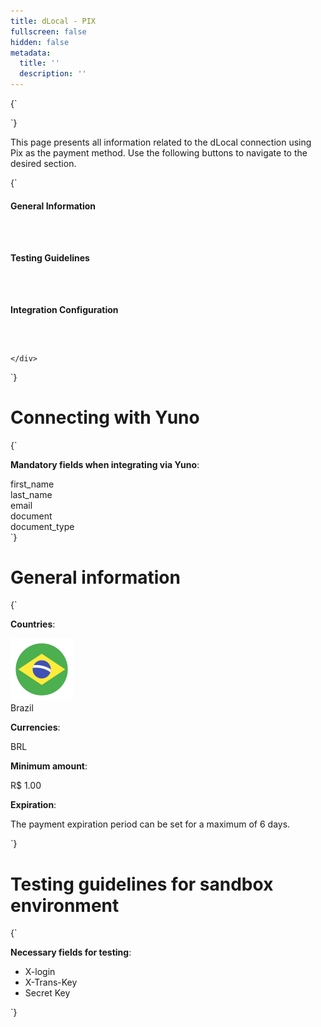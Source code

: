 ```yaml
---
title: dLocal - PIX
fullscreen: false
hidden: false
metadata:
  title: ''
  description: ''
---
```

<HTMLBlock>{`
<style>
  #content {
    margin: 30px 0;
  }
  #content-head {
  	border-bottom: 1px solid var(--color-border-default);
  	padding-bottom: 30px;
  }
  #content-container {
      max-width: 800px !important;
  }
  .markdown-body {
    padding-top: 15px;
  }
</style>
`}</HTMLBlock>

This page presents all information related to the dLocal connection using Pix as the payment method. Use the following buttons to navigate to the desired section.

<HTMLBlock>{`
<body>
  <section class="starting_cards">
    <div class="methods_cards_shelf">
      <a class="item" onclick="window.location='dlocal-pix#general-information';">
        <div class="content">
          <h4>General Information</h4>
          <svg class="arrow" xmlns="http://www.w3.org/2000/svg" width="25" height="25" viewBox="0 0 32 32" fill="none">
            <path d="M24.75 8V21C24.75 21.1989 24.671 21.3897 24.5303 21.5303C24.3896 21.671 24.1989 21.75 24 21.75C23.8011 21.75 23.6103 21.671 23.4696 21.5303C23.329 21.3897 23.25 21.1989 23.25 21V9.81L8.52997 24.53C8.38779 24.6625 8.19975 24.7346 8.00545 24.7312C7.81115 24.7277 7.62576 24.649 7.48835 24.5116C7.35093 24.3742 7.27222 24.1888 7.26879 23.9945C7.26537 23.8002 7.33749 23.6122 7.46997 23.47L22.19 8.75H11C10.8011 8.75 10.6103 8.67098 10.4696 8.53033C10.329 8.38968 10.25 8.19891 10.25 8C10.25 7.80109 10.329 7.61032 10.4696 7.46967C10.6103 7.32902 10.8011 7.25 11 7.25H24C24.1989 7.25 24.3896 7.32902 24.5303 7.46967C24.671 7.61032 24.75 7.80109 24.75 8Z"/>
          </svg>
        </div>
      </a>    
      <a class="item" onclick="window.location='dlocal-pix#testing-guidelines-for-sandbox-environment';">
        <div class="content">
          <h4>Testing Guidelines</h4>
          <svg class="arrow" xmlns="http://www.w3.org/2000/svg" width="25" height="25" viewBox="0 0 32 32" fill="none">
            <path d="M24.75 8V21C24.75 21.1989 24.671 21.3897 24.5303 21.5303C24.3896 21.671 24.1989 21.75 24 21.75C23.8011 21.75 23.6103 21.671 23.4696 21.5303C23.329 21.3897 23.25 21.1989 23.25 21V9.81L8.52997 24.53C8.38779 24.6625 8.19975 24.7346 8.00545 24.7312C7.81115 24.7277 7.62576 24.649 7.48835 24.5116C7.35093 24.3742 7.27222 24.1888 7.26879 23.9945C7.26537 23.8002 7.33749 23.6122 7.46997 23.47L22.19 8.75H11C10.8011 8.75 10.6103 8.67098 10.4696 8.53033C10.329 8.38968 10.25 8.19891 10.25 8C10.25 7.80109 10.329 7.61032 10.4696 7.46967C10.6103 7.32902 10.8011 7.25 11 7.25H24C24.1989 7.25 24.3896 7.32902 24.5303 7.46967C24.671 7.61032 24.75 7.80109 24.75 8Z"/>
          </svg>
        </div>
      </a>
      <a class="item" onclick="window.location='dlocal-pix#integration-configuration';">
        <div class="content">
          <h4>Integration Configuration</h4>
          <svg class="arrow" xmlns="http://www.w3.org/2000/svg" width="25" height="25" viewBox="0 0 32 32" fill="none">
            <path d="M24.75 8V21C24.75 21.1989 24.671 21.3897 24.5303 21.5303C24.3896 21.671 24.1989 21.75 24 21.75C23.8011 21.75 23.6103 21.671 23.4696 21.5303C23.329 21.3897 23.25 21.1989 23.25 21V9.81L8.52997 24.53C8.38779 24.6625 8.19975 24.7346 8.00545 24.7312C7.81115 24.7277 7.62576 24.649 7.48835 24.5116C7.35093 24.3742 7.27222 24.1888 7.26879 23.9945C7.26537 23.8002 7.33749 23.6122 7.46997 23.47L22.19 8.75H11C10.8011 8.75 10.6103 8.67098 10.4696 8.53033C10.329 8.38968 10.25 8.19891 10.25 8C10.25 7.80109 10.329 7.61032 10.4696 7.46967C10.6103 7.32902 10.8011 7.25 11 7.25H24C24.1989 7.25 24.3896 7.32902 24.5303 7.46967C24.671 7.61032 24.75 7.80109 24.75 8Z"/>
          </svg>
        </div>
      </a>
      
    </div>
  </section>
</body>
`}</HTMLBlock>

# Connecting with Yuno

<HTMLBlock>{`
<body>
  <div class="shelf">
    <div class=" psp-card">
      <section class="detail-psp-card ">
        <div class="detail-psp-card-content">
          <p class="label"><b>Mandatory fields when integrating via Yuno</b>:</p>
          <div class="content">
             first_name <br/> last_name <br/> email <br/> document <br/> document_type
          </div>
        </div>
      </section>
    </div>
  </div>
</body>
`}</HTMLBlock>

# General information

<HTMLBlock>{`
<body>
  <div class="shelf">
    <div class=" psp-card">
      <section class="detail-psp-card ">
        <div class="detail-psp-card-content">
          <p class="label"><b>Countries</b>:</p>
          <div class="content detail-content-countries-list">
            <div class="contry-badge">
              <div class="container-county-img">
                <img class="county-img" src="https://raw.githubusercontent.com/writechoiceorg/yuno-images/main/flags/brazil.png" alt="brazil-flag">
              </div>
              <span>Brazil</span>
            </div>
          </div>
        </div>
        <div class="detail-psp-card-content">
          <p class="label"><b>Currencies</b>:</p>
          <p class="content">
            BRL
          </p>
        </div>
        <!-- <div class="detail-psp-card-content">
            <p class="label"><b>Payment methods</b>:</p>
            <div class="content detail-content-countries-list payment_list">
              <div class="contry-badge">
                <div class="container-county-img payment_img">
                  <img class="county-img" src="https://icons.prod.y.uno/card_logosimbolo.png" alt="Credit card">
                </div>
                <span>Credit card</span>
              </div>              
        	</div>
        </div> -->
        <div class="detail-psp-card-content">
          <p class="label"><b>Minimum amount</b>:</p>
          <div class="content">
					  R$ 1.00 
          </div>
        </div>
        <!--<div class="detail-psp-card-content">
          <p class="label"><b>Maximum amount</b>:</p>
          <p class="content">
            N/A
          </p>
        </div>-->
        <div class="detail-psp-card-content">
          <p class="label"><b>Expiration</b>:</p>
          <p class="content">
						The payment expiration period can be set for a maximum of 6 days.
          </p>
        </div>
        <!--<div class="detail-psp-card-content">
          <p class="label"><b>TRX limit</b>:</p>
          <p class="content">
          </p>
        </div> 
        <div class="detail-psp-card-content">
          <p class="label"><b>Support of international BIN</b>:</p>
          <p class="content">
            Yes.
          </p>
        </div>
        <div class="detail-psp-card-content">
          <p class="label"><b>TRX without CVV</b>:</p>
          <p class="content">
            Yes.
          </p>
        </div>-->
        <!--<div class="detail-psp-card-content">
          <p class="label"><b>Purchase TRX in 1-Step</b>:</p>
          <p class="content">
            Yes
          </p>
        </div>-->
        <!-- <div class="detail-psp-card-content">
          <p class="label"><b>Purchase TRX in 2-Step</b>:</p>
          <p class="content">
            Yes
          </p>
        </div>
        <div class="detail-psp-card-content">
          <p class="label"><b>Support for recurrency</b>:</p>
          <p class="content">
            Yes
          </p>
        </div> 
        <div class="detail-psp-card-content">
          <p class="label"><b>Webhooks</b>:</p>
          <p class="content">
            Yes
          </p>
        </div>-->
      </section>
    </div>
  </div>
</body>
`}</HTMLBlock>

# Testing guidelines for sandbox environment

<HTMLBlock>{`
<body>
  <div class="shelf">
    <div class=" psp-card">
      <section class="detail-psp-card ">
        <div class="detail-psp-card-content">
          <p class="label"><b>Necessary fields for testing</b>:</p>
          <div class="content">
            <ul>
              <li>X-login</li>
              <li>X-Trans-Key</li>
              <li>Secret Key</li>
            </ul>
          </div>
        </div>
        <!-- <div class="detail-psp-card-content">
           <p class="label"><b>Test cards</b>:</p>
          <div class="content">
               
          </div>
        </div>
        <div class="detail-psp-card-content">
          <p class="label"><b>Limitations/Specifications for testing</b>:</p>
          <div class="content">
            
          </div>
        </div> -->
      </section>
    </div>
  </div>
</body>
`}</HTMLBlock>

# Integration configuration

<HTMLBlock>{`
<body>
  <div class="shelf">
    <div class=" psp-card">
      <section class="detail-psp-card ">
        <div class="detail-psp-card-content">
          <p class="label"><b>Credentials and steps to obtain them</b>:</p>
          <div class="content">
            There are two types of credentials, Sandbox credentials and Production credentials. <br/>
						Both credentials are available on the Merchant Dashboard. <br/>
            <ol>
              <li>Access the <b>Merchant Dashboard</b>.</li>
              <li>Use the toogle at the top to change between <b>Test</b> (Sandbox credentials) and <b>Live</b> (Production credentials) modes.</li>
              <li>Go to the <b>Settings</b>.</li>
              <li>Select <b>Integrations</b>.</li>
            </ol>
          </div>
        </div>
        <div class="detail-psp-card-content">
          <p class="label"><b>Dashboard configuration</b>:</p>
          <div class="content">
            <ol>
              <li>Log in to <a href="http://dashboard.y.uno/">dashboard.y.uno</a>.</li>
              <li>Click <b>Connections</b> and then select <b>dLocal</b>.</li>
              <li>Click <b>Connect</b>.</li>
              <li>Introduce the <b>Name</b>, <b>X-Login</b>, <b>X-Trans-Key</b>, and <b>Secret-Key</b>.</li>
              <li>Click <b>Connect</b></li>
            </ol>
          </div>
        </div>
       <!-- <div class="detail-psp-card-content">
          <p class="label"><b>Configuration of webhooks in partner</b>:</p>
          <div class="content">
            Configure the Webhook Pix in an endpoint.
            <ol>
              <li>Log in to <a href="https://dashboard.ebanx.com/">EBANX Dashboard</a>.</li>
              <li>Navigate to <b>Settings</b> and <b>Integrations</b>.</li>
              <li>Enter the proper URLs to receive notifications with updates of a transaction..</li>
            </ol>
          </div>
        </div>-->
      </section>
    </div>
  </div>
</body>
`}</HTMLBlock>
